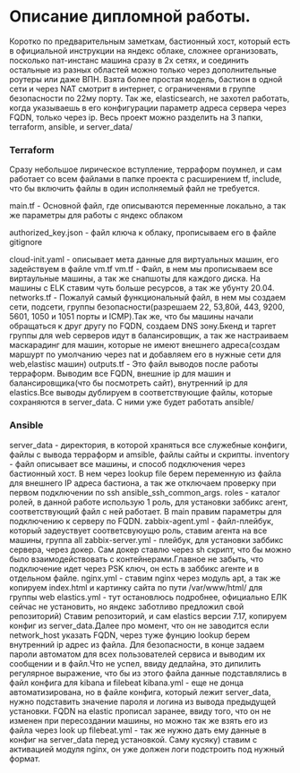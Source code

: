 # Описание дипломной работы.
Коротко по предварительным заметкам, бастионный хост, который есть в официальной инструкции на яндекс облаке, сложнее организовать, посколько naт-инстанс машина сразу в 2х сетях, и соединить остальные из разных областей можно только через дополнительные роутеры или даже ВПН.
Взята более простая модель, бастион в одной сети и через NAT смотрит в интернет, с ограниченями в группе безопасности по 22му порту. Так же, elasticsearch, не захотел работать, когда указываешь в его конфигурации параметр адреса сервера через FQDN, только через ip.
Весь проект можно разделить на 3 папки, terraform, ansible, и server_data/
### Terraform
Сразу небольшое лирическое вступление, терраформ поумнел, и сам работает со всем файлами в папке проекта с расширением tf, include, что бы включить файлы в один исполняемый файл не требуется.

main.tf -  Основной файл, где описываются переменные локально,  а так же параметры для работы с яндекс облаком

authorized_key.json -  файл ключа к облаку, прописываем его в файле gitignore

cloud-init.yaml - описывает мета данные для виртуальных машин, его задействуем в файле vm.tf
vm.tf - Файл, в нем мы прописываем все виртаульные машины, а так же снапшоты для каждого диска. На машины с ELK ставим чуть больше ресурсов, а так же убунту 20.04.
networks.tf - Пожалуй самый функциональный файл, в нем мы создаем сети, подсети, группы  безопасности(разрешаем 22, 53,80й, 443, 9200, 5601, 1050 и 1051 порты и ICMP).Так же, что бы машины начали обращаться к друг другу по FQDN, создаем DNS зону.Бкенд и таргет группы для web серверов идут в балансировщик, а так же настраиваем маскарадинг для машин, которые не имеют внешнего адреса(создам маршурт по умолчанию через nat и добавляем его в нужные сети для web,elastisc машин)
outputs.tf - Это файл выводов после работы терраформ. Выводим все FQDN, внешние ip для машин и балансировщика(что бы посмотреть сайт), внутренний ip для elastics.Все выводы дублируем в соответствующие файлы, которые сохраняются в server_data. С ними уже будет работать ansible/
### Ansible
server_data - директория, в которой храняться все служебные конфиги, файлы с вывода терраформ и amsible, файлы сайты и скрипты.
inventory - файл описывает все машины, и способ подключения через бастионный хост. В нем через lookup  file берем переменную из файла для внешнего IP адреса бастиона, а так же отключаем проверку при первом подключении по ssh ansible_ssh_common_args.
roles - каталог  ролей, в данной работе использую 1 роль, для установки заббикс агент, соответствующий файл с ней работает. В main правим параметры для подключению к серверу по FQDN.
zabbix-agent.yml - файл-плейбук, который задеуствует соответсвуюущю роль, ставим агента на все машины, группа all
zabbix-server.yml - плейбук, для установки заббикс сервера, через докер. Сам докер ставлю через sh скрипт, что бы можно было взаимодействовать с контейнерами.Главное не забыть, что подключение идет через PSK ключ, он есть в заббикс агенте и в отдельном файле.
nginx.yml - ставим nginx через модуль apt, а так же копируем index.html и картинку сайта по пути /var/www/html/ для группы web
elastics.yml - тут остановлюсь подробнее, официально ЕЛК сейчас не установить, но яндекс заботливо предложил свой репозиторий) Ставим репозиторий, и сам elastics версии 7.17, копируем конфиг из server_data.Далее про момент, что он не заводится если network_host указать FQDN, через туже фунцию lookup берем внутренний ip адрес из файла. Для безопасности, в конце задаем пароли автоматом для всех пользователей сервиса и выводим их сообщении и в файл.Что не успел, ввиду дедлайна, это дипилить регулярное выражение, что бы из этого файла данные подставлялись в файл конфига для kibana  и filebeat
kibana.yml -  еще не донца автоматизирована, но в файле конфига, который лежит server_data, нужно подставить значение пароля и логина из вывода предыдущей установки. FQDN на elastic прописал заранее, ввиду того, что он не изменен при пересоздании машины, но можно так же взять его из файла через look up
filebeat.yml - так же нужно дать ему данные в конфиг на server_data перед установкой. Саму кусяку) ставим с активацией модуля nginx, он уже должен логи подстроить под нужный формат.

